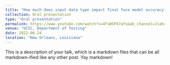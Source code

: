 ```yaml
---
title: "How much does input data type impact final face model accuracy?, CVPR 2022 Oral"
collection: Oral presentation
type: "Oral presentation"
permalink: https://www.youtube.com/watch?v=4FiWSP47aYs&ab_channel=JiahaoLuo
venue: "UCSC, Department of Testing"
date: 2022-06-24
location: "New Orleans, Louisiana"
---
```


This is a description of your talk, which is a markdown files that can be all markdown-ified like any other post. Yay markdown!
